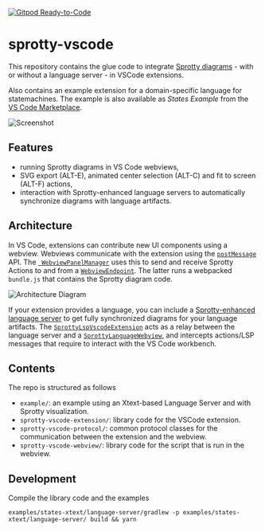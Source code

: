 [![Gitpod Ready-to-Code](https://img.shields.io/badge/Gitpod-Ready--to--Code-blue?logo=gitpod)](https://gitpod.io/#https://github.com/eclipse/sprotty-vscode) 

# sprotty-vscode

This repository contains the glue code to integrate [Sprotty diagrams](https://github.com/eclipse/sprotty) - with or without a language server - in VSCode extensions.

Also contains an example extension for a domain-specific language for statemachines. The example is also available as _States Example_ from the [VS Code Marketplace](https://marketplace.visualstudio.com/items?itemName=typefox.states-extension).

![Screenshot](images/screenshot.png)

## Features

* running Sprotty diagrams in VS Code webviews,
* SVG export (ALT-E), animated center selection (ALT-C) and fit to screen (ALT-F) actions,
* interaction with Sprotty-enhanced language servers to automatically synchronize diagrams with language artifacts.

## Architecture

In VS Code, extensions can contribute new UI components using a webview. Webviews communicate with the extension using the [`postMessage`](https://code.visualstudio.com/api/extension-guides/webview#passing-messages-from-an-extension-to-a-webview) API. The [` WebviewPanelManager`](./packages/sprotty-vscode/src/webview-panel-manager.ts) uses this to send and receive Sprotty Actions to and from a [`WebviewEndpoint`](./packages/sprotty-vscode/src/webview-endpoint.ts). The latter runs a webpacked `bundle.js` that contains the Sprotty diagram code.

![Architecture Diagram](images/architecture.png)

If your extension provides a language, you can include a [Sprotty-enhanced language server](https://github.com/eclipse/sprotty-server) to get fully synchronized diagrams for your language artifacts. The [`SprottyLspVscodeExtension`](./packages/sprotty-vscode/src/lsp/sprotty-lsp-vscode-extension.ts) acts as a relay between the language server and a [`SprottyLanguageWebview`](./packages/sprotty-vscode/src/lsp/sprotty-lsp-webview.ts), and intercepts actions/LSP messages that require to interact with the VS Code workbench.

## Contents

The repo is structured as follows
- `example/`: an example using an Xtext-based Language Server and with Sprotty visualization.
- `sprotty-vscode-extension/`: library code for the VSCode extension.
- `sprotty-vscode-protocol/`: common protocol classes for the communication between the extension and the webview.
- `sprotty-vscode-webview/`: library code for the script that is run in the webview.

## Development

Compile the library code and the examples
```
examples/states-xtext/language-server/gradlew -p examples/states-xtext/language-server/ build && yarn
```

